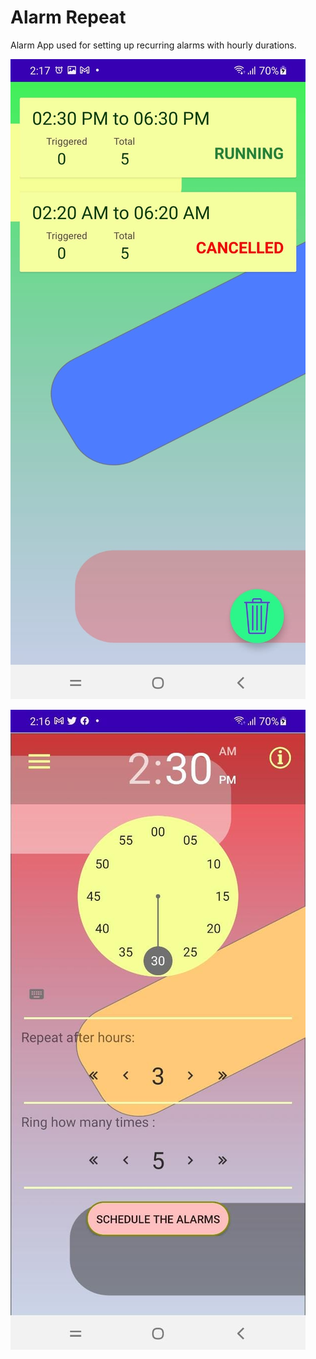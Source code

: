 # Alarm Repeat
Alarm App used for setting up recurring alarms with hourly durations.

![screenshot](ss1.jpeg)

![screenshot](ss2.jpeg)
